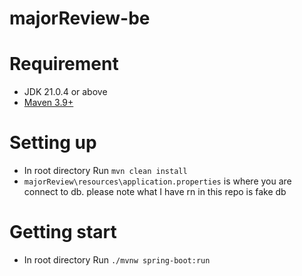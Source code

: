 # majorReview-be

# Requirement
- JDK 21.0.4 or above
- [Maven 3.9+](https://maven.apache.org/download.cgi)

# Setting up
-  In root directory Run `mvn clean install`
- `majorReview\resources\application.properties` is where you are connect to db. please note what I have rn in this repo is fake db

# Getting start
-  In root directory Run `./mvnw spring-boot:run`
